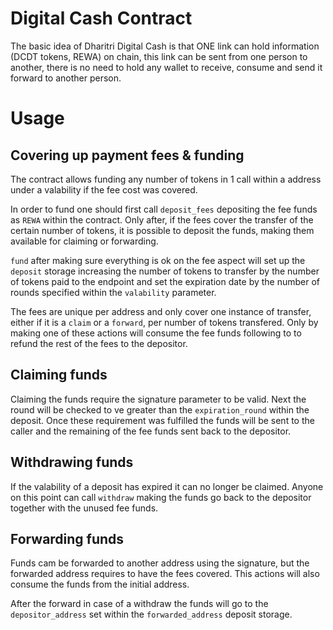 # Digital Cash Contract

The basic idea of Dharitri Digital Cash is that ONE link can hold information (DCDT tokens, REWA) on chain, this link can be sent from one person to another, there is no need to hold any wallet to receive, consume and send it forward to another person.

# Usage

## Covering up payment fees & funding

The contract allows funding any number of tokens in 1 call within a address under a valability if the fee cost was covered.

In order to fund one should first call `deposit_fees` depositing the fee funds as `REWA` within the contract. Only after, if the fees cover the transfer of the certain number of tokens, it is possible to deposit the funds, making them available for claiming or forwarding.

`fund` after making sure everything is ok on the fee aspect will set up the `deposit` storage increasing the number of tokens to transfer by the number of tokens paid to the endpoint and set the expiration date by the number of rounds specified within the `valability` parameter.

The fees are unique per address and only cover one instance of transfer, either if it is a `claim` or a `forward`, per number of tokens transfered. Only by making one of these actions will consume the fee funds following to to refund the rest of the fees to the depositor.

## Claiming funds

Claiming the funds require the signature parameter to be valid. Next the round will be checked to ve greater than the `expiration_round` within the deposit. Once these requirement was fulfilled the funds will be sent to the caller and the remaining of the fee funds sent back to the depositor.

## Withdrawing funds

If the valability of a deposit has expired it can no longer be claimed. Anyone on this point can call `withdraw` making the funds go back to the depositor together with the unused fee funds.

## Forwarding funds

Funds cam be forwarded to another address using the signature, but the forwarded address requires to have the fees covered. This actions will also consume the funds from the initial address.

After the forward in case of a withdraw the funds will go to the `depositor_address` set within the `forwarded_address` deposit storage.
